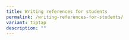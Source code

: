 ```yaml
---
title: Writing references for students
permalink: /writing-references-for-students/
variant: tiptap
description: ""
---
```

